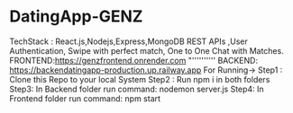 # DatingApp-GENZ
TechStack : React.js,Nodejs,Express,MongoDB REST APIs ,User Authentication, Swipe with perfect match, One to One Chat with Matches.   FRONTEND:https://genzfrontend.onrender.com "''''''''''   BACKEND: https://backendatingapp-production.up.railway.app
For Running->
Step1 : Clone this Repo to your local System
Step2 : Run npm i in both folders
Step3:  In Backend folder run command:  nodemon server.js
Step4:  In Frontend folder run command: npm start
